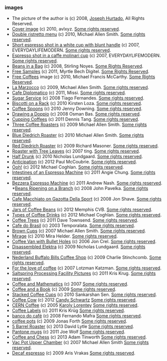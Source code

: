### images

* The picture of the author is (c) 2008, [Joseph Hurtado](http://www.flickr.com/photos/trumpetca/), All Rights Reserved. 
* [Cover image](http://www.flickr.com/photos/avlxyz/4907262046) (c) 2010, avlxyz. [Some rights reserved][by-sa]. 
* [Double ristretto menu](http://www.flickr.com/photos/digitalcolony/5054568279/) (c) 2010, Michael Allen Smith. [Some rights reserved][by-sa].
* [Short espresso shot in a white cup with blunt handle](http://www.flickr.com/photos/everydaylifemodern/1353570874/) (c) 2007, EVERYDAYLIFEMODERN. [Some rights reserved][by-nd].
* [Espresso shot in a caffe molinari cup](http://www.flickr.com/photos/everydaylifemodern/434299813/) (c) 2007, EVERYDAYLIFEMODERN. [Some rights reserved][by-nd].
* [Beans in a Bag](http://www.flickr.com/photos/the_rev/2295096211/) (c) 2008, Stirling Noyes. [Some Rights Reserved][by].
* [Free Samples](http://www.flickr.com/photos/thedigitelmyr/6199419022/) (c) 2011, Myrtle Bech Digitel. [Some Rights Reserved][by-sa].
* [Free Coffees](http://www.flickr.com/photos/sagamiono/4391542823/) image (c) 2010, Michael Francis McCarthy. [Some Rights Reserved][by-sa].
* [La Marzocco](http://www.flickr.com/photos/digitalcolony/3924227011/) (c) 2009, Michael Allen Smith. [Some rights reserved][by-sa].
* [Cafe Diplomatico](http://www.flickr.com/photos/15481483@N06/6231443466/) (c) 2011, Missi. [Some rights reserved][by-sa].
* [Sugar Service](http://www.flickr.com/photos/tjgfernandes/2785677276/) (c) 2008 Tiago Fernandes. [Some rights reserved][by].
* [Biscotti on a Rack](http://www.flickr.com/photos/kirstenloza/4805716699/) (c) 2010 Kirsten Loza. [Some rights reserved][by].
* [Coffee Spoons](http://www.flickr.com/photos/jenny-pics/5053954146/) (c) 2010 Jenny Downing. [Some rights reserved][by].
* [Drawing a Doppio](http://www.flickr.com/photos/33388953@N04/4017985434/) (c) 2008 Osman Bas. [Some rights reserved][by].
* [Cupping Coffees](http://www.flickr.com/photos/tangysd/5953453156/) (c) 2011 Dennis Tang. [Some rights reserved][by-sa].
* [Three Coffee Roasters](http://www.flickr.com/photos/digitalcolony/4000837035/) (c) 2009 Michael Allen Smith. [Some rights reserved][by-sa].
* [Blue Diedrich Roaster](http://www.flickr.com/photos/digitalcolony/4309812256/) (c) 2010 Michael Allen Smith. [Some rights reserved][by-sa].
* [Red Diedrich Roaster](http://www.flickr.com/photos/bike/3237859728/) (c) 2009 Richard Masoner. [Some rights reserved][by-sa].
* [Roaster with Tree Leaves](http://www.flickr.com/photos/lacerabbit/2102801319/) (c) 2007 ting. [Some rights reserved][by-nd].
* [Half Drunk](http://www.flickr.com/photos/nalundgaard/4785922266/) (c) 2010 Nicholas Lundgaard. [Some rights reserved][by-sa].
* [Anticipation](http://www.flickr.com/photos/paulmccoubrie/6828131856/) (c) 2012 Paul McCoubrie. [Some rights reserved][by-nd].
* [Ooh!](http://www.flickr.com/photos/mikecogh/7676649034/) (c) 2012 Michael Coghlan. [Some rights reserved][by-sa].
* [Intestines of an Espresso Machine](http://www.flickr.com/photos/yellowskyphotography/5641003165/) (c) 2011 Angie Chung. [Some rights reserved][by-sa].
* [Bezzera Espresso Machine](http://www.flickr.com/photos/andynash/6204253236/) (c) 2011 Andrew Nash. [Some rights reserved][by-sa].
*[Beans Ripening on a Branch](http://www.flickr.com/photos/28705377@N04/5306009552/) (c) 2008 John Pavelka. [Some rights reserved][by].
* [Cafe Macchiato on Gazotta Della Sport](http://www.flickr.com/photos/shavejonathan/2343081208/) (c) 2008 Jon Shave. [Some rights reserved][by].
* [Jars of Coffee Beans](http://www.flickr.com/photos/ilovememphis/7103931235/) (c) 2012 Memphis CVB. [Some rights reserved][by-nd].
* [Types of Coffee Drinks](http://www.flickr.com/photos/mikecogh/7561440544/) (c) 2012 Michael Coghlan. [Some rights reserved][by-sa].
* [Coffee Trees](http://www.flickr.com/photos/dtownsend/6171015997/) (c) 2011 Dave Townsend. [Some rights reserved][by-sa].
* [Cafe do Brasil](http://www.flickr.com/photos/93425126@N00/313053257/) (c) 2003 Temporalata. [Some rights reserved][by-sa].
* [Brown Cups](http://www.flickr.com/photos/digitalcolony/2833809436/) (c) 2007 Michael Allen Smith. [Some rights reserved][by-sa].
* [Mirage](http://www.flickr.com/photos/citizenhelder/5006498068/) (c) 2010 Mira Helder. [Some rights reserved][by].
* [Coffee Van with Bullet Holes](http://www.flickr.com/photos/joncrel/237026246/) (c) 2006 Jon Crel. [Some rights reserved][by-nd].
* [Disassembled Elektra](http://www.flickr.com/photos/nalundgaard/3163852170/) (c) 2009 Nicholas Lundgaard. [Some rights reserved][by-sa].
* [Nederland Buffalo Bills Coffee Shop](http://www.flickr.com/photos/47000103@N05/6525288841/) (c) 2009 Charlie Stinchcomb. [Some rights reserved][by-sa].
* [For the love of coffee](http://www.flickr.com/photos/lotzman/978418891/) (c) 2007 Lotzman Katzman. [Some rights reserved][by].
* [Saltspring Processing Facility Pictures](http://www.flickr.com/photos/kk/sets/72157626168201654/with/5484839102/) (c) 2011 Kris Krug. [Some rights reserved][by-sa].
* [Coffee and Mathematics](https://www.flickr.com/photos/kellan/434503323) (c) 2007 [Some rights reserved][by].
* [Coffee and a Book](https://www.flickr.com/photos/whitneyinchicago/3835218626) (c) 2009 [Some rights reserved][by].
* [Stacked Coffee Cups](https://www.flickr.com/photos/sankarshan/5165312159) (c) 2010 Sankarshan Sen. [Some rights reserved][by-sa].
* [Coffee Cow](https://www.flickr.com/photos/candy-s/7619358284) (c) 2012 [Candy Schwartz](https://www.flickr.com/photos/candy-s/) [Some rights reserved][by].
* [CERN Coffee](https://www.flickr.com/photos/lorentey/22193876) (c) 2005 [Karoly Lorentey](https://www.flickr.com/photos/lorentey/) [Some rights reserved][by].
* [Coffee Labels](https://www.flickr.com/photos/kk/5484876862) (c) 2011 Kris Krüg [Some rights reserved][by-sa].
* [banco do café](https://www.flickr.com/photos/f_mafra/2956649121) (c) 2008 Fernando Mafra [Some rights reserved][by-sa].
* [coffee pots](https://www.flickr.com/photos/jforth/3360599750/) (c) 2009 Jonas Forth [Some rights reserved][by-nd].
* [5 Barrel Roaster](https://www.flickr.com/photos/dlytle/8720139854) (c) 2013 David Lytle [Some rights reserved][by].
* [Pantone mugs](https://www.flickr.com/photos/joebehr/5504285781) (c) 2011 Joe Wolf [Some rights reserved][by-nd].
* [Coffee and Chess](https://www.flickr.com/photos/adders/8372085101) (c) 2013 Adam Tinworth [Some rights reserved][by-nd].
* [Vac Pot Upper Chamber](https://www.flickr.com/photos/digitalcolony/2843767532) (c) 2007 Michael Allen Smith [Some rights reserved][by-sa].
* [Decaf espresso](https://www.flickr.com/photos/arisvrakas/4217869291) (c) 2009 Aris Vrakas [Some rights reserved][by].

[by-sa]: http://creativecommons.org/licenses/by-sa/2.0/deed.en
[by-nd]: http://creativecommons.org/licenses/by-nd/2.0/deed.en
[by]: http://creativecommons.org/licenses/by/2.0/deed.en